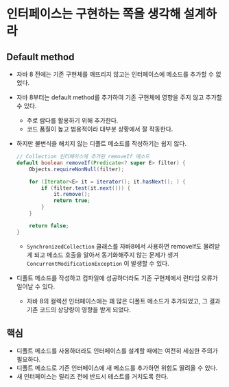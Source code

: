 # 인터페이스는 구현하는 쪽을 생각해 설계하라

## Default method

- 자바 8 전에는 기존 구현체를 깨뜨리지 않고는 인터페이스에 메소드를 추가할 수 없었다.
- 자바 8부터는 default method를 추가하여 기존 구현체에 영향을 주지 않고 추가할 수 있다.
    - 주로 람다를 활용하기 위해 추가한다.
    - 코드 품질이 높고 범용적이라 대부분 상황에서 잘 작동한다.
- 하지만 불변식을 해치지 않는 디폴트 메소드를 작성하기는 쉽지 않다.
    
    ```java
    // Collection 인터페이스에 추가된 removeIf 메소드
    default boolean removeIf(Predicate<? super E> filter) {
        Objects.requireNonNull(filter);
    
        for (Iterator<E> it = iterator(); it.hasNext(); ) {
            if (filter.test(it.next())) {
                it.remove();
                return true;
            }
        }
    
        return false;
    }
    ```
    
    - `SynchronizedCollection` 클래스를 자바8에서 사용하면 removeIf도 물려받게 되고 메소드 호출을 알아서 동기화해주지 않는 문제가 생겨 `ConcurrentModificationException` 이 발생할 수 있다.
- 디폴트 메소드를 작성하고 컴파일에 성공하더라도 기존 구현체에서 런타임 오류가 일어날 수 있다.
    - 자바 8의 컬렉션 인터페이스에는 꽤 많은 디폴트 메소드가 추가되었고, 그 결과 기존 코드의 상당량이 영향을 받게 되었다.

## 핵심

- 디폴트 메소드를 사용하더라도 인터페이스를 설계할 때에는 여전히 세심한 주의가 필요하다.
- 디폴트 메소드로 기존 인터페이스에 새 메소드를 추가하면 위험도 딸려올 수 있다.
- 새 인터페이스는 릴리즈 전에 반드시 테스트를 거치도록 한다.
